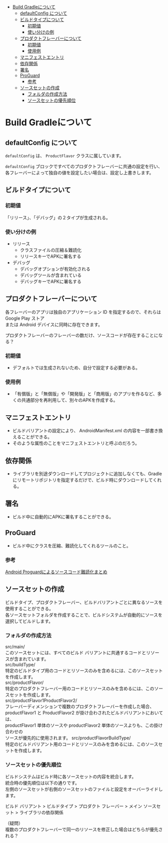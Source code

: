 <!-- TOC START min:1 max:3 link:true asterisk:false update:true -->
- [Build Gradleについて](#build-gradleについて)
  - [defaultConfig について](#defaultconfig-について)
  - [ビルドタイプについて](#ビルドタイプについて)
    - [初期値](#初期値)
    - [使い分けの例](#使い分けの例)
  - [プロダクトフレーバーについて](#プロダクトフレーバーについて)
    - [初期値](#初期値-1)
    - [使用例](#使用例)
  - [マニフェストエントリ](#マニフェストエントリ)
  - [依存関係](#依存関係)
  - [署名](#署名)
  - [ProGuard](#proguard)
    - [参考](#参考)
  - [ソースセットの作成](#ソースセットの作成)
    - [フォルダの作成方法](#フォルダの作成方法)
    - [ソースセットの優先順位](#ソースセットの優先順位)
<!-- TOC END -->


# Build Gradleについて

## defaultConfig について

`defaultConfig` は、 `ProductFlavor` クラスに属しています。

`defaultConfig` ブロックですべてのプロダクトフレーバーに共通の設定を行い、  
各フレーバーによって独自の値を設定したい場合は、設定し上書きします。


## ビルドタイプについて

### 初期値

「リリース」、「デバッグ」の２タイプが生成される。

### 使い分けの例

- リリース
  - クラスファイルの圧縮＆難読化
  - リリースキーでAPKに署名する
- デバッグ
  - デバッグオプションが有効化される
  - デバッグツールが含まれている
  - デバッグキーでAPKに署名する

## プロダクトフレーバーについて

各フレーバーのアプリは独自のアプリケーション ID を指定するので、それらは Google Play ストア  
または Android デバイスに同時に存在できます。

プロダクトフレーバーのフレーバーの数だけ、ソースコードが存在することになる？

### 初期値

- デフォルトでは生成されないため、自分で設定する必要がある。

### 使用例

- 「有償版」と「無償版」や「開発版」と「商用版」のアプリを作るなど、多くの共通部分を再利用して、別々のAPKを作成する。


## マニフェストエントリ

- ビルドバリアントの設定により、 AndroidManifest.xml の内容を一部書き換えることができる。
- そのような属性のことをマニフェストエントリと呼ぶのだろう。

## 依存関係

- ライブラリを別途ダウンロードしてプロジェクトに追加しなくても、Gradleにリモートリポジトリを指定するだけで、ビルド時にダウンロードしてくれる。

## 署名

- ビルド中に自動的にAPKに署名することができる。

## ProGuard

- ビルド中にクラスを圧縮、難読化してくれるツールのこと。

### 参考

[Android Proguardによるソースコード難読化まとめ](http://gtech.hatenablog.com/entry/2017/12/05/110229)

## ソースセットの作成

ビルドタイプ、プロダクトフレーバー、ビルドバリアントごとに異なるソースを使用することができる。  
各ソースセットフォルダを作成することで、ビルドシステムが自動的にソースを選択してビルドします。

### フォルダの作成方法

src/main/  
このソースセットには、すべてのビルド バリアントに共通するコードとリソースが含まれています。  
src/buildType/  
特定のビルドタイプ用のコードとリソースのみを含めるには、このソースセットを作成します。  
src/productFlavor/  
特定のプロダクトフレーバー用のコードとリソースのみを含めるには、このソースセットを作成します。  
src/productFlavor1ProductFlavor2/  
フレーバーディメンションで複数のプロダクトフレーバーを作成した場合、  
productFlavor1 と ProductFlavor2 が掛け合わされたビルドバリアントにおいては、  
productFlavor1 単体のソースや productFlavor2 単体のソースよりも、この掛け合わせの  
ソースが優先的に使用されます。
src/productFlavorBuildType/  
特定のビルドバリアント用のコードとリソースのみを含めるには、このソースセットを作成します。


### ソースセットの優先順位

ビルドシステムはビルド時に各ソースセットの内容を統合します。  
統合時の優先順位は以下の通りです。  
左側のソースセットが右側のソースセットのファイルと設定をオーバーライドします。

ビルド バリアント > ビルドタイプ > プロダクト フレーバー > メイン ソースセット > ライブラリの依存関係

（疑問）  
複数のプロダクトフレーバーで同一のリソースを修正した場合はどちらが優先される？
